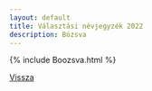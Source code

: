 ```yaml
---
layout: default
title: Választási névjegyzék 2022
description: Bózsva
---
```


{% include Boozsva.html %}

[Vissza](./)
